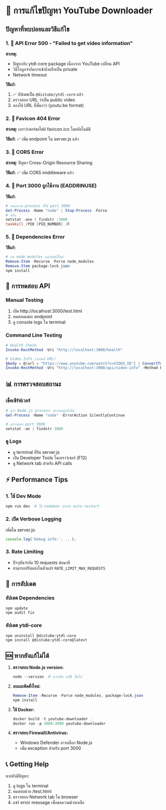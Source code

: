 # 🔧 การแก้ไขปัญหา YouTube Downloader

## ปัญหาที่พบบ่อยและวิธีแก้ไข

### 1. 🚫 API Error 500 - "Failed to get video information"

**สาเหตุ:**
- ปัญหากับ ytdl-core package เนื่องจาก YouTube เปลี่ยน API
- วิดีโอถูกจำกัดการเข้าถึงหรือเป็น private
- Network timeout

**วิธีแก้:**
1. ✅ อัปเดตเป็น `@distube/ytdl-core` แล้ว
2. ตรวจสอบ URL ว่าเป็น public video
3. ลองใช้ URL ที่สั้นกว่า (youtu.be format)

### 2. 🚫 Favicon 404 Error

**สาเหตุ:** เบราว์เซอร์ขอไฟล์ favicon.ico โดยอัตโนมัติ

**วิธีแก้:** ✅ เพิ่ม endpoint ใน server.js แล้ว

### 3. 🚫 CORS Error

**สาเหตุ:** ปัญหา Cross-Origin Resource Sharing

**วิธีแก้:** ✅ เพิ่ม CORS middleware แล้ว

### 4. 🚫 Port 3000 ถูกใช้งาน (EADDRINUSE)

**วิธีแก้:**
```powershell
# หาและจบ process ที่ใช้ port 3000
Get-Process -Name "node" | Stop-Process -Force
# หรือ
netstat -ano | findstr :3000
taskkill /PID [PID_NUMBER] /F
```

### 5. 🚫 Dependencies Error

**วิธีแก้:**
```powershell
# ลบ node_modules และติดตั้งใหม่
Remove-Item -Recurse -Force node_modules
Remove-Item package-lock.json
npm install
```

## 🧪 การทดสอบ API

### Manual Testing
1. เปิด http://localhost:3000/test.html
2. ทดสอบแต่ละ endpoint
3. ดู console logs ใน terminal

### Command Line Testing
```powershell
# Health Check
Invoke-RestMethod -Uri "http://localhost:3000/health"

# Video Info (แทนที่ URL)
$body = @{url = "https://www.youtube.com/watch?v=VIDEO_ID"} | ConvertTo-Json
Invoke-RestMethod -Uri "http://localhost:3000/api/video-info" -Method POST -Body $body -ContentType "application/json"
```

## 📊 การตรวจสอบสถานะ

### เช็คเซิร์ฟเวอร์
```powershell
# ดูว่า Node.js process ทำงานอยู่หรือไม่
Get-Process -Name "node" -ErrorAction SilentlyContinue

# ตรวจสอบ port 3000
netstat -an | findstr 3000
```

### ดู Logs
- ดู terminal ที่รัน server.js
- เปิด Developer Tools ในเบราว์เซอร์ (F12)
- ดู Network tab สำหรับ API calls

## ⚡ Performance Tips

### 1. ใช้ Dev Mode
```powershell
npm run dev  # ใช้ nodemon สำหรับ auto-restart
```

### 2. เปิด Verbose Logging
เพิ่มใน server.js:
```javascript
console.log('Debug info:', ...);
```

### 3. Rate Limiting
- ปัจจุบันจำกัด 10 requests ต่อนาที
- สามารถปรับแต่งในตัวแปร `RATE_LIMIT_MAX_REQUESTS`

## 🔄 การอัปเดต

### อัปเดต Dependencies
```powershell
npm update
npm audit fix
```

### อัปเดต ytdl-core
```powershell
npm uninstall @distube/ytdl-core
npm install @distube/ytdl-core@latest
```

## 🆘 หากยังแก้ไม่ได้

1. **ตรวจสอบ Node.js version:**
   ```powershell
   node --version  # ควรเป็น v16 ขึ้นไป
   ```

2. **ลบและติดตั้งใหม่:**
   ```powershell
   Remove-Item -Recurse -Force node_modules, package-lock.json
   npm install
   ```

3. **ใช้ Docker:**
   ```powershell
   docker build -t youtube-downloader .
   docker run -p 3000:3000 youtube-downloader
   ```

4. **ตรวจสอบ Firewall/Antivirus:**
   - Windows Defender อาจบล็อก Node.js
   - เพิ่ม exception สำหรับ port 3000

## 📞 Getting Help

หากยังมีปัญหา:
1. ดู logs ใน terminal
2. ทดสอบด้วย /test.html
3. ตรวจสอบ Network tab ใน browser
4. แชร์ error message เพื่อขอความช่วยเหลือ
